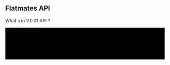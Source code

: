 <h2>Flatmates API</h2>
<p>What's in V.0.01 API ?</p>

<div style="height: 100px; background-color: black">
  <code>api/auth/signin</code>
</div>
